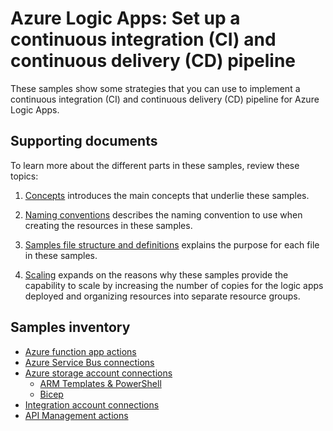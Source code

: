 # Azure Logic Apps: Set up a continuous integration (CI) and continuous delivery (CD) pipeline

These samples show some strategies that you can use to implement a continuous integration (CI) and continuous delivery (CD) pipeline for Azure Logic Apps.

## Supporting documents

To learn more about the different parts in these samples, review these topics:

1. [Concepts](concepts-review.md) introduces the main concepts that underlie these samples.

1. [Naming conventions](naming-convention.md) describes the naming convention to use when creating the resources in these samples.

1. [Samples file structure and definitions](file-definitions.md) explains the purpose for each file in these samples.

1. [Scaling](api-connection-scale.md) expands on the reasons why these samples provide the capability to scale by increasing the number of copies for the logic apps deployed and organizing resources into separate resource groups.

## Samples inventory

* [Azure function app actions](./function-app-actions/)
* [Azure Service Bus connections](./service-bus-connections/)
* [Azure storage account connections](./storage-account-connections/)
  * [ARM Templates & PowerShell](./storage-account-connections/ARM-Templates/)
  * [Bicep](./storage-account-connections/Bicep/)
* [Integration account connections](./integration-account-connections/)
* [API Management actions](./api-management-actions/)
